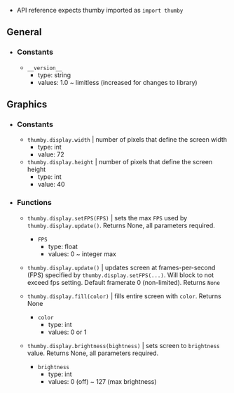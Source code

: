 * API reference expects thumby imported as `import thumby`

## General
* ### Constants
    * `__version__`
        * type: string
        * values: 1.0 ~ limitless (increased for changes to library)

## Graphics
* ### Constants
    * `thumby.display.width` | number of pixels that define the screen width
        * type: int
        * value: 72
    * `thumby.display.height` | number of pixels that define the screen height
        * type: int
        * value: 40
* ### Functions
    * `thumby.display.setFPS(FPS)` | sets the max `FPS` used by `thumby.display.update()`. Returns None, all parameters required.
        * `FPS`
            * type: float
            * values: 0 ~ integer max
    * `thumby.display.update()` | updates screen at frames-per-second (FPS) specified by `thumby.display.setFPS(...)`. Will block to not exceed fps setting. Default framerate 0 (non-limited). Returns `None`

    * `thumby.display.fill(color)` | fills entire screen with `color`. Returns None
        * `color`
            * type: int
            * values: 0 or 1


    * `thumby.display.brightness(bightness)` | sets screen to `brightness` value. Returns None, all parameters required.
        * `brightness`
            * type: int
            * values: 0 (off) ~ 127 (max brightness)
